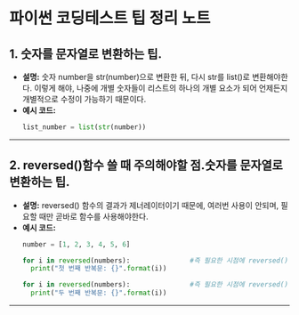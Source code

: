 # 파이썬 코딩테스트 팁 정리 노트

## 1. 숫자를 문자열로 변환하는 팁.
- **설명:** 숫자 number을 str(number)으로 변환한 뒤, 다시 str를 list()로 변환해야한다.
            이렇게 해야, 나중에 개별 숫자들이 리스트의 하나의 개별 요소가 되어 언제든지 개별적으로 수정이 가능하기 때문이다.
- **예시 코드:**
  ```python
  list_number = list(str(number))
  ```
  
---

  ## 2. reversed()함수 쓸 때 주의해야할 점.숫자를 문자열로 변환하는 팁.
- **설명:** reversed() 함수의 결과가 제너레이터이기 때문에, 여러번 사용이 안되며, 필요할 때만 곧바로 함수를 사용해야한다.
- **예시 코드:**
  ```python
  number = [1, 2, 3, 4, 5, 6]

  for i in reversed(numbers):               #즉 필요한 시점에 reversed() 함수를 사용합니다.
    print("첫 번째 반복문: {}".format(i)) 

  for i in reversed(numbers):               #즉 필요한 시점에 reversed() 함수를 사용합니다.
    print("두 번째 반복문: {}".format(i))
  ```

---

